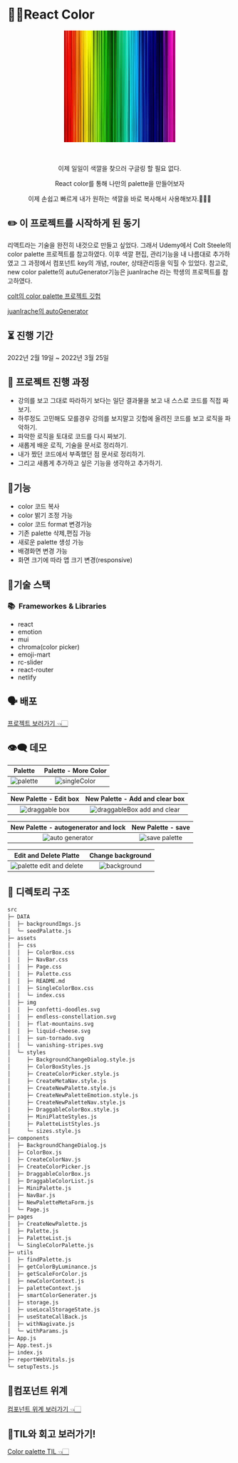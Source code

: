 # 🏳‍🌈React Color

<p align="center">
	<img width="250px" alt="surf_logo" src="https://raw.githubusercontent.com/YeonghunKO/for-video-container/master/%5B%ED%81%AC%EA%B8%B0%EB%B3%80%ED%99%98%5Drainbow.jpg">
</p>

<br>

<p align="center">
이제 일일이 색깔을 찾으러 구글링 할 필요 없다.
	</p>
<p align="center">
React color를 통해 나만의 palette을 만들어보자
	</p>
<p align="center">
이제 손쉽고 빠르게 내가 원하는 색깔을 바로 복사해서 사용해보자.💨💨😎
	</p>

## ✏️ 이 프로젝트를 시작하게 된 동기

리액트라는 기술을 완전히 내것으로 만들고 싶었다. 그래서 Udemy에서 Colt Steele의 color palette 프로젝트를 참고하였다.
이후 색깔 편집, 관리기능을 내 나름대로 추가하였고 그 과정에서 컴포넌트 key의 개념, router, 상태관리등을 익힐 수 있었다.
참고로, new color palette의 autuGenerator기능은 juanIrache 라는 학생의 프로젝트를 참고하였다.

[colt의 color palette 프로젝트 깃헙](https://github.com/Colt/react-colors)

[juanIrache의 autoGenerator](https://github.com/JuanIrache/modern-react-bootcamp-exercises/blob/master/s24-colors-app/src/util/smartColorGenerator.js)

## ⏳ 진행 기간
2022년 2월 19일 ~ 2022년 3월 25일

## 📃 프로젝트 진행 과정

- 강의를 보고 그대로 따라하기 보다는 일단 결과물을 보고 내 스스로 코드를 직접 짜보기.
- 하루정도 고민해도 모를경우 강의를 보지말고 깃헙에 올려진 코드를 보고 로직을 파악하기.
- 파악한 로직을 토대로 코드를 다시 짜보기.
- 새롭게 배운 로직, 기술을 문서로 정리하기.
- 내가 짰던 코드에서 부족했던 점 문서로 정리하기.
- 그리고 새롭게 추가하고 싶은 기능을 생각하고 추가하기.

## 🏸기능
- color 코드 복사
- color 밝기 조정 가능
- color 코드 format 변경가능
- 기존 palette 삭제,편집 가능
- 새로운 palette 생성 가능
- 배경화면 변경 가능
- 화면 크기에 따라 앱 크기 변경(responsive)


## 🤖기술 스택

### 📚&nbsp;&nbsp;Frameworkes & Libraries

- react
- emotion
- mui
- chroma(color picker)
- emoji-mart
- rc-slider
- react-router
- netlify

## 🗣 배포

<a href="https://react-colorpalette-colorpicker.netlify.app/">프로젝트 보러가기 👈🏻</a>

## 👁‍🗨 데모

| **Palette**  |   **Palette** - More Color    |
| :----------: | :---------------------------: |
| ![palette](https://user-images.githubusercontent.com/65995664/160326707-923b69f7-390b-4d0a-acde-7ba6072d8e1f.gif) | ![singleColor](https://user-images.githubusercontent.com/65995664/160326734-02619b56-56f0-4779-8252-a0f15b9c688c.gif) |


|   New Palette - Edit box    | **New Palette - Add and clear box**  | 
| :-------------------------: | :----------------------------------: |
| ![draggable box](https://user-images.githubusercontent.com/65995664/160334506-850ba945-a1f6-4339-8c1b-8984a95fe0aa.gif) | ![draggableBox add and clear](https://user-images.githubusercontent.com/65995664/160334538-c49a342a-f525-477e-a088-d52e03feea7b.gif) | 

| **New Palette - autogenerator and lock**  |  **New Palette - save**  |
| :----------------------------------------: | :----------------------: |
| ![auto generator](https://user-images.githubusercontent.com/65995664/160334822-5f0979e3-53fb-445e-b802-43deb22c9908.gif) | ![save palette](https://user-images.githubusercontent.com/65995664/160335066-cdf98a6b-78ab-4528-ac5a-065fe59257b0.gif) |


|     **Edit and Delete Platte**     |            **Change background**             |
| :--------------------------------: | :------------------------------------------: |
| ![palette edit and delete](https://user-images.githubusercontent.com/65995664/160335429-8f07dd59-0f2c-489e-ad64-ae1a4ab312d5.gif)|![background](https://user-images.githubusercontent.com/65995664/160335624-1eb4dc79-a53c-41fc-94c4-feb232a1b2d4.gif)|


## 📂 디렉토리 구조

```
src
├─ DATA
│  ├─ backgroundImgs.js
│  └─ seedPalatte.js
├─ assets
│  ├─ css
│  │  ├─ ColorBox.css
│  │  ├─ NavBar.css
│  │  ├─ Page.css
│  │  ├─ Palette.css
│  │  ├─ README.md
│  │  ├─ SingleColorBox.css
│  │  └─ index.css
│  ├─ img
│  │  ├─ confetti-doodles.svg
│  │  ├─ endless-constellation.svg
│  │  ├─ flat-mountains.svg
│  │  ├─ liquid-cheese.svg
│  │  ├─ sun-tornado.svg
│  │  └─ vanishing-stripes.svg
│  └─ styles
│     ├─ BackgroundChangeDialog.style.js
│     ├─ ColorBoxStyles.js
│     ├─ CreateColorPicker.style.js
│     ├─ CreateMetaNav.style.js
│     ├─ CreateNewPalette.style.js
│     ├─ CreateNewPaletteEmotion.style.js
│     ├─ CreateNewPaletteNav.style.js
│     ├─ DraggableColorBox.style.js
│     ├─ MiniPlatteStyles.js
│     ├─ PaletteListStyles.js
│     └─ sizes.style.js
├─ components
│  ├─ BackgroundChangeDialog.js
│  ├─ ColorBox.js
│  ├─ CreateColorNav.js
│  ├─ CreateColorPicker.js
│  ├─ DraggableColorBox.js
│  ├─ DraggableColorList.js
│  ├─ MiniPalette.js
│  ├─ NavBar.js
│  ├─ NewPaletteMetaForm.js
│  └─ Page.js
├─ pages
│  ├─ CreateNewPalette.js
│  ├─ Palette.js
│  ├─ PaletteList.js
│  └─ SingleColorPalette.js
├─ utils
│  ├─ findPalette.js
│  ├─ getColorByLuminance.js
│  ├─ getScaleForColor.js
│  ├─ newColorContext.js
│  ├─ paletteContext.js
│  ├─ smartColorGenerater.js
│  ├─ storage.js
│  ├─ useLocalStorageState.js
│  ├─ useStateCallBack.js
│  ├─ withNagivate.js
│  └─ withParams.js
├─ App.js
├─ App.test.js
├─ index.js
├─ reportWebVitals.js
└─ setupTests.js

```

## 🔻컴포넌트 위계

<a href="https://www.figma.com/file/PAiWdvNxBEFWIe1SjxG8rS/react-color-UML?node-id=0%3A1">컴포넌트 위계 보러가기 👈🏻</a>

## 📖TIL와 회고 보러가기!

<a href="https://velog.io/@yhko1992/Color-palette-TIL">Color palette TIL  👈🏻</a>
